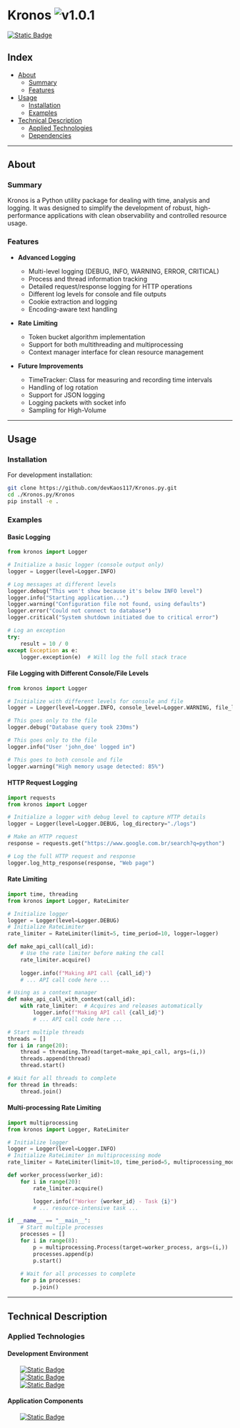 # Kronos ![v1.0.1](https://img.shields.io/badge/version-1.0.1-informational)
<a href="https://github.com/devKaos117/Kronos.py/blob/main/LICENSE" target="_blank">![Static Badge](https://img.shields.io/badge/License-%23FFFFFF?style=flat&label=MIT&labelColor=%23000000&color=%23333333&link=https%3A%2F%2Fgithub%2Ecom%2FdevKaos117%2FKronos%2Epy%2Fblob%2Fmain%2FLICENSE)</a>
## Index

-   [About](#about)
    -   [Summary](#about-summary)
    -   [Features](#about-features)
- [Usage](#usage)
    -   [Installation](#usage-installation)
    -   [Examples](#usage-examples)
-   [Technical Description](#technical-description)
    -   [Applied Technologies](#technical-description-techs)
    -   [Dependencies](#technical-description-dependencies)

---

## About <a name = "about"></a>

### Summary <a name = "about-summary"></a>
Kronos is a Python utility package for dealing with time, analysis and logging. It was designed to simplify the development of robust, high-performance applications with clean observability and controlled resource usage.

### Features <a name = "about-features"></a>

- **Advanced Logging**
    - Multi-level logging (DEBUG, INFO, WARNING, ERROR, CRITICAL)
    - Process and thread information tracking
    - Detailed request/response logging for HTTP operations
    - Different log levels for console and file outputs
    - Cookie extraction and logging
    - Encoding-aware text handling

- **Rate Limiting**
    - Token bucket algorithm implementation
    - Support for both multithreading and multiprocessing
    - Context manager interface for clean resource management

- **Future Improvements**
    - TimeTracker: Class for measuring and recording time intervals
    - Handling of log rotation
    - Support for JSON logging
    - Logging packets with socket info
    - Sampling for High-Volume

---

## Usage <a name = "usage"></a>

### Installation <a name = "usage-installation"></a>

For development installation:

```bash
git clone https://github.com/devKaos117/Kronos.py.git
cd ./Kronos.py/Kronos
pip install -e .
```

### Examples <a name = "usage-examples"></a>

#### Basic Logging

```python
from kronos import Logger

# Initialize a basic logger (console output only)
logger = Logger(level=Logger.INFO)

# Log messages at different levels
logger.debug("This won't show because it's below INFO level")
logger.info("Starting application...")
logger.warning("Configuration file not found, using defaults")
logger.error("Could not connect to database")
logger.critical("System shutdown initiated due to critical error")

# Log an exception
try:
    result = 10 / 0
except Exception as e:
    logger.exception(e)  # Will log the full stack trace
```

#### File Logging with Different Console/File Levels

```python
from kronos import Logger

# Initialize with different levels for console and file
logger = Logger(level=Logger.INFO, console_level=Logger.WARNING, file_level=Logger.DEBUG, log_directory="./logs")

# This goes only to the file
logger.debug("Database query took 230ms")

# This goes only to the file
logger.info("User 'john_doe' logged in")

# This goes to both console and file
logger.warning("High memory usage detected: 85%")
```

#### HTTP Request Logging

```python
import requests
from kronos import Logger

# Initialize a logger with debug level to capture HTTP details
logger = Logger(level=Logger.DEBUG, log_directory="./logs")

# Make an HTTP request
response = requests.get("https://www.google.com.br/search?q=python")

# Log the full HTTP request and response
logger.log_http_response(response, "Web page")
```

#### Rate Limiting

```python
import time, threading
from kronos import Logger, RateLimiter

# Initialize logger
logger = Logger(level=Logger.DEBUG)
# Initialize RateLimiter
rate_limiter = RateLimiter(limit=5, time_period=10, logger=logger)

def make_api_call(call_id):
    # Use the rate limiter before making the call
    rate_limiter.acquire()
    
    logger.info(f"Making API call {call_id}")
    # ... API call code here ...

# Using as a context manager
def make_api_call_with_context(call_id):
    with rate_limiter:  # Acquires and releases automatically
        logger.info(f"Making API call {call_id}")
        # ... API call code here ...

# Start multiple threads
threads = []
for i in range(20):
    thread = threading.Thread(target=make_api_call, args=(i,))
    threads.append(thread)
    thread.start()

# Wait for all threads to complete
for thread in threads:
    thread.join()
```

#### Multi-processing Rate Limiting

```python
import multiprocessing
from kronos import Logger, RateLimiter

# Initialize logger
logger = Logger(level=Logger.INFO)
# Initialize RateLimiter in multiprocessing mode
rate_limiter = RateLimiter(limit=10, time_period=5, multiprocessing_mode=True, logger=logger)

def worker_process(worker_id):
    for i in range(20):
        rate_limiter.acquire()

        logger.info(f"Worker {worker_id} - Task {i}")
        # ... resource-intensive task ...

if __name__ == "__main__":
    # Start multiple processes
    processes = []
    for i in range(8):
        p = multiprocessing.Process(target=worker_process, args=(i,))
        processes.append(p)
        p.start()
    
    # Wait for all processes to complete
    for p in processes:
        p.join()
```

---

## Technical Description <a name = "technical-description"></a>

### Applied Technologies <a name = "technical-description-techs"></a>

#### Development Environment
&emsp;&emsp;<a href="https://archlinux.org/">![Static Badge](https://img.shields.io/badge/v2025-%23FFFFFF?style=flat&logo=archlinux&logoColor=%1793D1&logoSize=auto&label=Arch&labelColor=%23000000&color=%23333333&link=https%3A%2F%2Fwww.archlinux.org)</a>
<br>
&emsp;&emsp;<a href="https://www.zsh.org" target="_blank">![Static Badge](https://img.shields.io/badge/v5.9-%23FFFFFF?style=flat&logo=zsh&logoColor=%23F15A24&logoSize=auto&label=zsh&labelColor=%23000000&color=%23333333&link=https%3A%2F%2Fwww.zsh.org)</a>
<br>
&emsp;&emsp;<a href="https://code.visualstudio.com" target="_blank">![Static Badge](https://img.shields.io/badge/v1.99.3-%23FFFFFF?style=flat&logo=codecrafters&logoColor=%230065A9&logoSize=auto&label=VS%20Code&labelColor=%23000000&color=%23333333&link=https%3A%2F%2Fcode.visualstudio.com)</a>


#### Application Components
&emsp;&emsp;<a href="https://www.python.org/" target="_blank">![Static Badge](https://img.shields.io/badge/v3.13.2-%23FFFFFF?style=flat&logo=python&logoColor=%233776AB&logoSize=auto&label=Python&labelColor=%23000000&color=%23333333&link=https%3A%2F%2Fwww%2Epython%2Eorg%2F)</a>